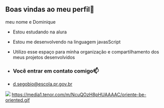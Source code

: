 ## Boas vindas ao meu perfil🖤

meu nome e Dominique

- Estou estudando na alura
- Estou me desenvolvendo na linguagem javasScript
- Utilizo esse espaço para minha organização e compartilhamento dos meus projetos desenvolvidos

- ### Você entrar em contato comigo📫
  
- d.segobio@escola.pr.gov.br


![](https://media1.tenor.com/m/NcuQOzH8pHUAAAAC/oriente-be-oriented.gif)
https://media1.tenor.com/m/NcuQOzH8pHUAAAAC/oriente-be-oriented.gif
